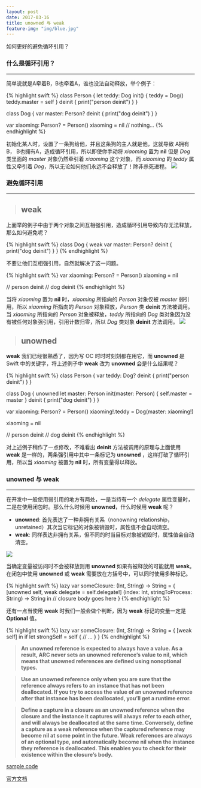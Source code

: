 ```yaml
---
layout: post
date: 2017-03-16
title: unowned 与 weak
feature-img: "img/blue.jpg"
---
```


如何更好的避免循环引用？

### 什么是循环引用？
---

简单说就是A牵着B，B也牵着A，谁也没法自动释放，举个例子：

{% highlight swift %}
class Person {
    let teddy: Dog
    init() {
        teddy = Dog()
        teddy.master = self
    }
    deinit {
        print("person deinit")
    }
}

class Dog {
    var master: Person?
    deinit {
        print("dog deinit")
    }
}

var xiaoming: Person? = Person()
xiaoming = nil
// nothing...
{% endhighlight %}

初始化某人时，设置了一条狗给他，并且这条狗的主人就是他，这就导致 A拥有B， B也拥有A，造成循环引用，所以即使你手动将 *xiaoming* 置为 **nil** 但是 *Dog* 类里面的 *master* 对象仍然牵引着 *xiaoming* 这个对象，而 *xiaoming* 的 *teddy* 属性又牵引着 *Dog*，所以无论如何他们永远不会释放了！除非杀死进程。
![](http://ogkg37m8j.bkt.clouddn.com/image/swift/unowned-weak/unowned_vs_weak_01.jpg)

### 避免循环引用
---

> ## weak

上面举的例子中由于两个对象之间互相强引用，造成循环引用导致内存无法释放，那么如何避免呢？

{% highlight swift %}
class Dog {
    weak var master: Person?
    deinit {
        print("dog deinit")
    }
}
{% endhighlight %}

不要让他们互相强引用，自然就解决了这一问题。

{% highlight swift %}
var xiaoming: Person? = Person()
xiaoming = nil

// person deinit
// dog deinit
{% endhighlight %}

当将 *xiaoming* 置为 **nil** 时，*xiaoming* 所指向的 *Person* 对象仅被 *master* 弱引用，所以 *xiaoming* 所指向的 *Person* 对象释放，*Person* 类 **deinit** 方法被调用。当 *xiaoming* 所指向的 *Person* 对象被释放，*teddy* 所指向的 *Dog* 类对象因为没有被任何对象强引用，引用计数归零，所以 *Dog* 类对象 **deinit** 方法调用。
![](http://ogkg37m8j.bkt.clouddn.com/image/swift/unowned-weak/unowned_vc_weak_02.jpg)

> ## unowned

**weak** 我们已经很熟悉了，因为写 OC 时时时刻刻都在用它，而 **unowned** 是 Swift 中的关键字，将上述例子中 **weak** 改为 **unowned** 会是什么结果呢？

{% highlight swift %}
class Person {
    var teddy: Dog?
    deinit {
        print("person deinit")
    }
}

class Dog {
    unowned let master: Person
    init(master: Person) {
        self.master = master
    }
    deinit {
        print("dog deinit")
    }
}

var xiaoming: Person? = Person()
xiaoming!.teddy = Dog(master: xiaoming!)

xiaoming = nil

// person deinit
// dog deinit
{% endhighlight %}

对上述例子稍作了一点修改，不难看出 **deinit** 方法被调用的原理与上面使用 **weak** 是一样的，两条强引用中其中一条标记为 **unowned** ，这样打破了循环引用，所以当 *xiaoming* 被置为 **nil** 时，所有变量得以释放。

### unowned 与 weak
---

在开发中一般使用弱引用的地方有两处，一是当持有一个 *delegate* 属性变量时，二是在使用闭包时。那么什么时候用 **unowned**，什么时候用 **weak** 呢？

* **unowned**: 首先表达了一种非拥有关系（nonowning relationship， unretained）其次当它标记的对象被销毁时，属性值不会自动清空。
* **weak**: 同样表达非拥有关系，但不同的时当目标对象被销毁时，属性值会自动清空。

![](http://ogkg37m8j.bkt.clouddn.com/image/swift/unowned-weak/unowned_vs_weak_03.jpg)


当确定变量被访问时不会被释放则用 **unowned** 如果有被释放的可能就用 **weak**。在闭包中使用 **unowned** 或 **weak** 需要放在方括号中，可以同时使用多种标记。

{% highlight swift %}
lazy var someClosure: (Int, String) -> String = {
    [unowned self, weak delegate = self.delegate!] (index: Int, stringToProcess: String) -> String in
    // closure body goes here
}
{% endhighlight %}

还有一点当使用 **weak** 时我们一般会做个判断，因为 **weak** 标记的变量一定是 **Optional** 值。

{% highlight swift %}
lazy var someClosure: (Int, String) -> String = {
    [weak self] in
    if let strongSelf = self {
      // ...
    }
}
{% endhighlight %}


> **An unowned reference is expected to always have a value. As a result, ARC never sets an unowned reference’s value to nil, which means that unowned references are defined using nonoptional types.**


> **Use an unowned reference only when you are sure that the reference always refers to an instance that has not been deallocated.
If you try to access the value of an unowned reference after that instance has been deallocated, you’ll get a runtime error.**

> **Define a capture in a closure as an unowned reference when the closure and the instance it captures will always refer to each other, and will always be deallocated at the same time.
Conversely, define a capture as a weak reference when the captured reference may become nil at some point in the future. Weak references are always of an optional type, and automatically become nil when the instance they reference is deallocated. This enables you to check for their existence within the closure’s body.**

[sample code](https://github.com/redtwowolf/redtwowolf.github.io/tree/master/_code/Swift/)

[官方文档](https://developer.apple.com/library/content/documentation/Swift/Conceptual/Swift_Programming_Language/AutomaticReferenceCounting.html)
